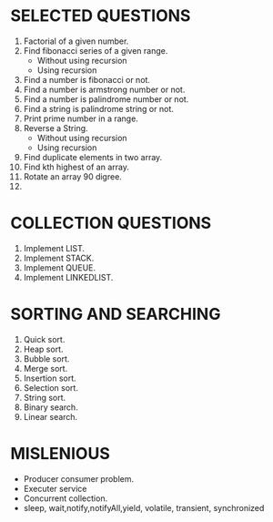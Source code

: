 
# SELECTED QUESTIONS
1. Factorial of a given number.
2. Find fibonacci series of a given range.
    * Without using recursion
    * Using recursion
3. Find a number is fibonacci or not.
4. Find a number is armstrong number or not.
5. Find a number is palindrome number or not. 
6. Find a string is palindrome string or not.
7. Print prime number in a range.
8. Reverse a String.
    * Without using recursion
    * Using recursion 
9.  Find duplicate elements in two array.
10. Find kth highest of an array.
11. Rotate an array 90 digree.
12. 

# COLLECTION QUESTIONS

1. Implement LIST.
2. Implement STACK.
3. Implement QUEUE.
4. Implement LINKEDLIST.

# SORTING AND SEARCHING 
1. Quick sort.
2. Heap sort.
3. Bubble sort.
4. Merge sort.
5. Insertion sort.
6. Selection sort.
7. String sort.
8. Binary search.
9. Linear search.


# MISLENIOUS

* Producer consumer problem.
* Executer service
* Concurrent collection.
* sleep, wait,notify,notifyAll,yield, volatile, transient, synchronized